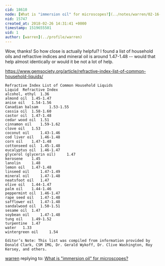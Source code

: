 ```yaml
---
cid: 18610
node: [What is "immersion oil" for microscopes?](../notes/warren/02-16-2018/what-is-immersion-oil-for-microscopes)
nid: 15747
created_at: 2018-02-26 14:31:41 +0000
timestamp: 1519655501
uid: 1
author: [warren](../profile/warren)
---
```


Wow, thanks! So how close is actually helpful? I found a list of household oils and refractive indices and mineral oil is around 1.47-1.48 -- would that help almost identically or would it be not a lot of help. 

https://www.gemsociety.org/article/refractive-index-list-of-common-household-liquids/

```
Refractive Index List of Common Household Liquids
Liquid 	Refractive Index
alcohol, ethyl 	1.36
almond oil 	1.45-1.47
anise oil 	1.54-1.56
Canadian balsam 	1.53-1.55
cassia oil 	1.58-1.60
castor oil 	1.47-1.48
cedar wood oil 	1.51
cinnamon oil 	1.59-1.62
clove oil 	1.53
coconut oil 	1.43-1.46
cod liver oil 	1.46-1.48
corn oil 	1.47-1.48
cottonseed oil 	1.45-1.48
eucalyptus oil 	1.46-1.47
glycerol (glycerin oil) 	1.47
kerosene 	1.45
lanolin 	1.48
lemon oil 	1.47-1.48
linseed oil 	1.47-1.49
mineral oil 	1.47-1.48
neatsfoot oil 	1.47
olive oil 	1.44-1.47
palm oil 	1.44-1.46
peppermint oil 	1.46-1.47
rape seed oil 	1.47-1.48
safflower oil 	1.47-1.48
sandalwood oil 	1.50-1.51
sesame oil 	1.47
soybean oil 	1.47-1.48
tung oil 	1.49-1.52
turpentine 	1.47
water 	1.33
wintergreen oil 	1.54

Editor’s Note: This list was compiled from information provided by Donald Clark, CSM IMG, Dr. Gerald Wykoff, Dr. Clive Washington, Roy Kersey, and others.
```

[warren](../profile/warren) replying to: [What is "immersion oil" for microscopes?](../notes/warren/02-16-2018/what-is-immersion-oil-for-microscopes)

